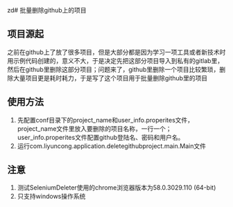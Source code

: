 zd# 批量删除github上的项目

## 项目源起
之前在github上了放了很多项目，但是大部分都是因为学习一项工具或者新技术时用示例代码创建的，意义不大，于是决定先把这部分项目导入到私有的gitlab里，然后在github里删除这部分项目；问题来了，github里删除一个项目比较繁琐，删除大量项目更是耗时耗力，于是写了这个项目用于批量删除github里的项目

## 使用方法
1. 先配置conf目录下的project_name和user_info.properites文件，project_name文件里放入要删除的项目名称，一行一个；user_info.properites文件配置github登陆名、密码和用户名。
2. 运行com.liyuncong.application.deletegithubproject.main.Main文件

## 注意
1. 测试SeleniumDeleter使用的chrome浏览器版本为58.0.3029.110 (64-bit)
2. 只支持windows操作系统
